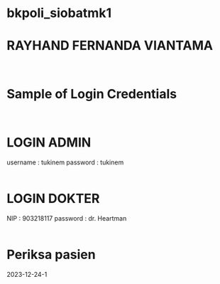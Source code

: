 # bkpoli_siobatmk1
<h1>RAYHAND FERNANDA VIANTAMA</h1>
<br>
<h1>Sample of Login Credentials</h1>
<br>
<h1>LOGIN ADMIN</h1>
username : tukinem
password : tukinem
<br><br>
<h1>LOGIN DOKTER</h1>
NIP : 903218117
password : dr. Heartman
<br><br>
<h1>Periksa pasien</h1>
2023-12-24-1